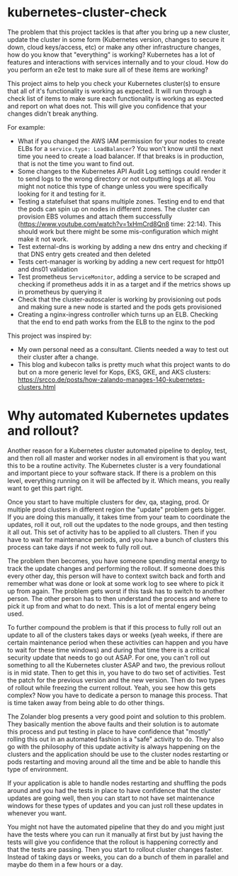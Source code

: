 # kubernetes-cluster-check

The problem that this project tackles is that after you bring up a new cluster, update the cluster in some form (Kubernetes version, changes to secure it down, cloud keys/access, etc) or make any other infrastructure changes, how do you know that "everything" is working?  Kubernetes has a lot of features and interactions with services internally and to your cloud.  How do you perform an e2e test to make sure all of these items are working?

This project aims to help you check your Kubernetes cluster(s) to ensure that all of it's functionality is working as expected.  It will run through a check list of items to make sure each functionality is working as expected and report on what does not.  This will give you confidence that your changes didn't break anything.

For example:
- What if you changed the AWS IAM permission for your nodes to create ELBs for a `service.type: LoadBalancer`?  You won't know until the next time you need to create a load balancer.  If that breaks is in production, that is not the time you want to find out.
- Some changes to the Kubernetes API Audit Log settings could render it to send logs to the wrong directory or not outputting logs at all.  You might not notice this type of change unless you were specifically looking for it and testing for it.
- Testing a statefulset that spans multiple zones.  Testing end to end that the pods can spin up on nodes in different zones.  The cluster can provision EBS volumes and attach them successfully (https://www.youtube.com/watch?v=1xHmCrd8Qn8 time: 22:14).  This should work but there might be some mis-configuration which might make it not work.
- Test external-dns is working by adding a new dns entry and checking if that DNS entry gets created and then deleted
- Tests cert-manager is working by adding a new cert request for http01 and dns01 validation
- Test prometheus `ServiceMonitor`, adding a service to be scraped and checking if prometheus adds it in as a target and if the metrics shows up in prometheus by querying it
- Check that the cluster-autoscaler is working by provisioning out pods and making sure a new node is started and the pods gets provisioned
- Creating a nginx-ingress controller which turns up an ELB.  Checking that the end to end path works from the ELB to the nginx to the pod

This project was inspired by:
- My own personal need as a consultant.  Clients needed a way to test out their cluster after a change.
- This blog and kubecon talks is pretty much what this project wants to do but on a more generic level for Kops, EKS, GKE, and AKS clusters:  https://srcco.de/posts/how-zalando-manages-140-kubernetes-clusters.html


# Why automated Kubernetes updates and rollout?
Another reason for a Kubernetes cluster automated pipeline to deploy, test, and then roll all master and worker nodes in all enviroment is that you want this to be a routine activity.  The Kubernetes cluster is a very foundational and important piece to your software stack.  If there is a problem on this level, everything running on it will be affected by it.  Which means, you really want to get this part right.

Once you start to have multiple clusters for dev, qa, staging, prod.  Or multiple prod clusters in different region the "update" problem gets bigger.  If you are doing this manually, it takes time from your team to coordinate the updates, roll it out, roll out the updates to the node groups, and then testing it all out.  This set of activity has to be applied to all clusters.  Then if you have to wait for maintenance periods, and you have a bunch of clusters this process can take days if not week to fully roll out.  

The problem then becomes, you have someone spending mental energy to track the update changes and performing the rollout.  If someone does this every other day, this person will have to context switch back and forth and remember what was done or look at some work log to see where to pick it up from again.  The problem gets worst if this task has to switch to another person.  The other person has to then understand the process and where to pick it up from and what to do next.  This is a lot of mental engery being used.

To further compound the problem is that if this process to fully roll out an update to all of the clusters takes days or weeks (yeah weeks, if there are certain maintenance period when these activities can happen and you have to wait for these time windows) and during that time there is a critical security update that needs to go out ASAP.  For one, you can't roll out something to all the Kubernetes cluster ASAP and two, the previous rollout is in mid state.  Then to get this in, you have to do two set of activities.  Test the patch for the previous version and the new version.  Then do two types of rollout while freezing the current rollout. Yeah, you see how this gets complex?  Now you have to dedicate a person to manage this process.  That is time taken away from being able to do other things.

The Zolander blog presents a very good point and solution to this problem.  They basically mention the above faults and their solution is to automate this process and put testing in place to have confidence that "mostly" rolling this out in an automated fashion is a "safe" activity to do.  They also go with the philosophy of this update activity is always happening on the clusters and the application should be use to the cluster nodes restarting or pods restarting and moving around all the time and be able to handle this type of environment.

If your application is able to handle nodes restarting and shuffling the pods around and you had the tests in place to have confidence that the cluster updates are going well, then you can start to not have set maintenance windows for these types of updates and you can just roll these updates in whenever you want.  

You might not have the automated pipeline that they do and you might just have the tests where you can run it manually at first but by just having the tests will give you confidence that the rollout is happening correctly and that the tests are passing.  Then you start to rollout cluster changes faster.  Instead of taking days or weeks, you can do a bunch of them in parallel and maybe do them in a few hours or a day. 










